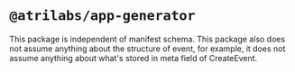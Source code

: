 # `@atrilabs/app-generator`

This package is independent of manifest schema. This package also does not assume anything about the structure of event, for example, it does not assume anything about what's stored in meta field of CreateEvent.
